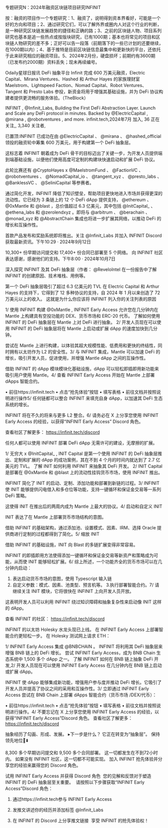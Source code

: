 专题研究N：2024年融资区块链项目研究INFINIT


按：融资的项目作一个专题研究：1、融资了，说明得到资本界看好，可能是一个好的方向和项目；2、通过研究它们，可以了解外界或圈内人对这个行业的判断，是一种研究区块链发展趋势的捷径和正确的路；3、之前的区块链人物、项目系列研究也基本是追一些热点或按版块研究，已有1000期；基本也将常见的项目和区块链人物研究的差不多；正好可以告一段落（前期落下的一些已计划的还要继续，在1000期以内）；4、基于推特是目前区块链信息最集中和更新快的平台，还依托于此来研究相应的融资项目。5、2024年2月份，硬盘损坏；前期约有3600期（已发布约2000期）资料丢失；现未再续编号。

Odaily星球日报讯 DeFi 抽象平台 Infinit 完成 600 万美元融资，Electric Capital、Mirana Ventures、Hashed 和 Arthur Hayes 的家族理财室 Maelstrom、Lightspeed Faction、Nomad Capital、Robot Ventures、Tangent 和 Presto Labs 参投，新资金将用于增强其基础设施，并为 DeFi 协议构建者提供更流畅的服务体验。（TheBlock）

INFINIT
,
@Infinit_Labs,
Building the First DeFi Abstraction Layer.
Launch and Scale any DeFi protocol in minutes.
Backed by 
@ElectricCapital
, 
@mirana
, 
@robotventures
, and more.
infinit.tech,2024年7月 加入,
36 正在关注,,
3,340 关注者,


已置顶:INFINIT 已成功在由
@ElectricCapital
 、 
@mirana
 、 
@hashed_official
领投的融资轮中筹集 600 万美元，用于构建第一个 DeFi 抽象层。

这标志着 INFINIT 朝着成为 DeFi 骨干的目标迈出了关键一步，为开发人员提供端到端基础设施，以便他们使用高度可定制的构建块快速启动和扩展 DeFi 协议。

此轮比赛还有
@CryptoHayes
 x 
@MaelstromFund
 、 
@FactionVC
 、 
@robotventures
 、 
@NomadCapital_io
 、 
@tangent_xyz
 、 
@presto_labs
 、 
@BanklessVC
 、 
@SeliniCapital
等参赛者。

通过简化开发，INFINIT 降低了知识壁垒，帮助项目更快地进入市场并获得更深的流动性。它已经为 3 条链上的 12 个 DeFi dApp 提供支持， 
@ethereum
 、 
@0xMantle
和
@blast
 ，总价值超过 6.3 亿美元，其中包括
@InitCapital_
 、 
@ethena_labs
和
@zerolendxyz
 。即将与
@arbitrum
 、 
@berachain
 、 
@monad_xyz
和
@AbstractChain
集成也将进一步扩展其网络，以推动 DeFi 的增长和互操作性。

首款产品发布和奖励系统即将推出。关注
@Infinit_Labs
并加入 INFINIT Discord 获取最新资讯。下午10:29 · 2024年9月12日

10,300+ 份早期访问提交和 17,400+ 份合同已部署至 5 个网络。
向 INFINIT 社区表达感谢，感谢他们的支持。下午8:00 · 2024年10月7日

深入探究 INFINIT 及其 DeFi 抽象层（作者： 
@ReveloIntel
在一份报告中了解 INFINIT 的创建原因、技术堆栈、用例等。

第一个 DeFi 抽象层吸引了超过 6.3 亿美元的 TVL
在 Electric Capital 和 Arthur Hayes 的支持下，它得到了 12 多种协议的支持，自 2024 年 1 月以来创造了 72 万美元以上的收入。
这就是为什么你应该将 INFINIT 列入你的关注列表的原因

1/ 使用 INFINIT 构建
@0xMantle
,
INFINIT Early Access 允许您在几分钟内在 Mantle 上构建具有空投功能的 DEX、货币市场和 ERC-20 代币。
了解如何使用 INFINIT 的 DeFi 抽象层在 Mantle 上对 DeFi 进行抽象。
2/ 开发人员现在可以使用 INFINIT 的 DeFi 抽象层将在 Mantle 上启动或扩展 dApp 的速度加快到几分钟。

尝试在 Mantle 上进行构建，以体验其超大规模性能、低费用和更快的终结性，同时拥有以太坊作为 L2 的安全性。3/ 与 INFINIT 集成，Mantle 可以加速 DeFi 的增长，吸引开发人员，促进使用，并增强 Mantle dApp 之间的互操作性。

借助 INFINIT 的 dApp 模块模块化基础设施，dApp 可以轻松即插即用新功能来吸引用户使用 Mantle。4/ 查看 INFINIT Early Access 开始在 Mantle 上部署 dApps 智能合约。

• 前往https://infinit.tech
• 点击“抢先体验”按钮
• 填写表格
• 前往文档并按照说明进行操作5/ 任何链都可以整合 INFINIT 来填充自身 dApp，以加速其 DeFi 生态系统的增长。

INFINIT 将在不久的将来与更多 L2 整合。6/ 请务必在 X 上分享您使用 INFINIT Early Access 的经验，以获得“INFINIT Early Access” Discord 角色。

查看社区了解更多： https://infinit.tech/discord

任何人都可以使用 INFINIT 部署 DeFi dApp
无需许可的建设，无摩擦的扩展。

1/ 无穷大 x 
@InitCapital_
,
INIT Capital 是第一个使用 INFINIT 的 DeFi 抽象层推出、定制和扩展的 dApp 的成功案例，其在不到 4 个月的时间内就达到了 2.7 亿美元的 TVL。
了解 INIT 如何利用 INFINIT 来抽象其 DeFi 开发。
2/ INIT Capital 是部署在
@0xMantle
和
@blast
上的流动性挂钩货币市场，使用 INFINIT 推出。

INFINIT 简化了 INIT 的启动、定制、添加功能和部署到新链的过程。3/ INFINIT 使 INIT 能够提供闪电借入和多仓位等功能，支持一键循环和保证金交易等一系列 DeFi 策略。

这使得 INIT 在推出后的两周内成为 Mantle 上最大的协议。4/ 启动和自定义 INIT

INIT 表达了在 Mantle 上部署货币市场结构的意图。

借助 INFINIT 的基础架构，通过添加池、设置模式、因素、IRM、选择 Oracle 提供商进行定制的过程都得到了简化。5/ 缩放 INIT

借助 INFINIT 的基础设施，INIT 向 Blast 的多链扩展变得非常容易。

INFINIT 的即插即用方法使得添加一键循环和保证金交易等新资产和策略成为可能，从而使 INIT 能够轻松扩展。6/ 综上所述，一个功能齐全的货币市场可以在几分钟内启动：

1. 表达启动货币市场的意图，使用 Typescript 输入链
2. 自定义参数：模式、因素、池类型、预言机等。
3.执行部署智能合约。7/ 请继续关注 INIT 模块，它将很快在 INFINIT 上向开发人员开放。

这表明开发人员可以利用 INFINIT 绕过知识障碍和抽象复杂性来启动像 INIT 这样的 dApp。

查看 INFINIT 的社区： https://infinit.tech/discord

INFINIT 的以太坊 Holesky 水龙头现已上线。
在 INFINIT Early Access 上部署智能合约更轻松一步。
在 Holesky 测试网上请求 ETH：

1/ INFINIT Early Access 集成
@BNBCHAIN
 。
INFINIT 将利用其 DeFi 抽象层来增强 BNB 链上的 DeFi 增长。
尝试 INFINIT Early Access，成为 BNB Chain 生态系统中 1,500 多个 dApp 之一。
了解 INFINIT 如何在 BNB 链上抽象 DeFi 开发,2/ 开发人员现在可以使用 INFINIT Early Access 在几分钟内在 BNB 链上启动或扩展 dApp。

INFINIT 使 dApp 能够集成新功能，增强用户参与度并推动 DeFi 增长。它吸引了开发人员并提高了协议之间的采用和互操作性。3/ 立即通过 INFINIT Early Access 尝试在 BNB Chain 上部署 dApps 智能合约（货币市场 /DEX/代币）：

• 前往https://infinit.tech
• 点击“抢先体验”按钮
• 填写表格
• 前往文档并按照说明进行操作。4/ 不要忘记在 X 上分享您使用 INFINIT Early Access 的经验，以获得“INFINIT Early Access”Discord 角色。
查看社区了解更多： https://infinit.tech/discord

抽象经历了勾画、形成、发展。
▸下一步是什么？
它正在转变为“抽象层”。
保持领先地位🧵⬇️

8,300 多个早期访问提交和 9,500 多个合同部署。
这一切都发生在不到72小时内。
如果没有 INFINIT 社区，这一切都不可能实现。
加入 INFINIT 抢先体验并分享您的经验来赢得您的 Discord 角色。

试用 INFINIT Early Access 并获得 Discord 角色
​
您的见解和反馈对于塑造 INFINIT 的 DeFi 抽象层至关重要。
​
请按照以下步骤获取“INFINIT Early Access”Discord 角色：
​
1. 通过https://infinit.tech参与 INFINIT Early Access
2. 发推文讲述你的经历并添加标签
@Infinit_Labs

3. 在 INFINIT 的 Discord 上分享推文链接
​
享受 INFINIT 的抢先体验权！